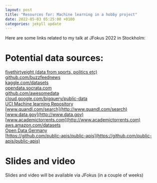 ```yaml
---
layout: post
title: "Resources for: Machine learning in a hobby project"
date: 2022-05-03 05:25:00 +0100
categories: jekyll update
---
```


Here are some links related to my talk at JFokus 2022 in Stockholm:<br>

# Potential data sources:<br>
[fivethirtyeight (data from sports, politics etc)]([http://data.fivethirtyeight.com)<br>
[github.com/buzzfeednews](http://github.com/buzzfeednews)<br>
[kaggle.com/datasets](http://kaggle.com/datasets)<br>
[opendata.socrata.com](http://opendata.socrata.com)<br>
[github.com/awesomedata](http://github.com/awesomedata)<br>
[cloud.google.com/bigquery/public-data](http://cloud.google.com/bigquery/public-data)<br>
[UCI Machine learning Repository](http://archive.ics.uci.edu/ml/index.php)<br>
[www.quandl.com/search](http://www.quandl.com/search)<br>
[www.data.gov](http://www.data.gov)<br>
[www.academictorrents.com](http://www.academictorrents.com)<br>
[aws.amazon.com/datasets](http://aws.amazon.com/datasets)<br>
[Open Data Germany](https://www.govdata.de/)<br>
[https://github.com/public-apis/public-apis](https://github.com/public-apis/public-apis)<br>

# Slides and video
Slides and video will be available via JFokus (in a couple of weeks)
